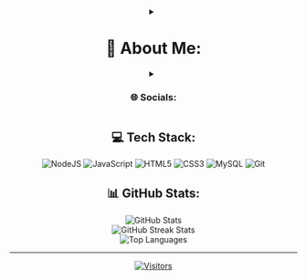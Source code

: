 <div align="center">
  <details close align="center">
 <summary>
<h1>💫 About Me:</h1>
</summary>
  <p>
    🔭 I’m currently working on <strong>Small and big projects</strong><br>
    👯 I’m looking to collaborate on <strong>More projects and help others</strong><br>
    👨‍💻 All of my projects are available at <strong><a href="https://github.com/uchihaitachi5099?tab=repositories">GitHub</a></strong><br>
    📫 How to reach me: Discord: uchihaitachi5099
  </p>
</div>
  </details>
<details close align="center">
   <summary><h3>🌐 Socials:</h3></summary>
  <a href="https://discord.gg/7pQskbnqeG">
    <img src="https://img.shields.io/badge/Discord-%237289DA.svg?logo=discord&logoColor=white&style=for-the-badge&color=2C2C2C" alt="Discord">
  </a>
  <a href="https://instagram.com/uchiha_itachi_5099">
    <img src="https://img.shields.io/badge/Instagram-%23E4405F.svg?logo=Instagram&logoColor=white&style=for-the-badge&color=2C2C2C" alt="Instagram">
  </a>
</details>
<div align="center">
  <h2>💻 Tech Stack:</h2>
  <img src="https://img.shields.io/badge/node.js-6DA55F?style=for-the-badge&logo=node.js&logoColor=white&color=2C2C2C" alt="NodeJS">
  <img src="https://img.shields.io/badge/javascript-%23323330.svg?style=for-the-badge&logo=javascript&logoColor=%23F7DF1E&color=2C2C2C" alt="JavaScript">
  <img src="https://img.shields.io/badge/html5-%23E34F26.svg?style=for-the-badge&logo=html5&logoColor=white&color=2C2C2C" alt="HTML5">
  <img src="https://img.shields.io/badge/css3-%231572B6.svg?style=for-the-badge&logo=css3&logoColor=white&color=2C2C2C" alt="CSS3">
  <img src="https://img.shields.io/badge/mysql-4479A1.svg?style=for-the-badge&logo=mysql&logoColor=white&color=2C2C2C" alt="MySQL">
  <img src="https://img.shields.io/badge/git-%23F05033.svg?style=for-the-badge&logo=git&logoColor=white&color=2C2C2C" alt="Git">
</div>

<div align="center">
  <h2>📊 GitHub Stats:</h2>
  <img src="https://github-readme-stats.vercel.app/api?username=uchihaitachi5099&theme=vue-dark&hide_border=true&include_all_commits=true&count_private=true" alt="GitHub Stats"><br/>
  <img src="https://github-readme-streak-stats.herokuapp.com/?user=uchihaitachi5099&theme=vue-dark&hide_border=true" alt="GitHub Streak Stats"><br/>
  <img src="https://github-readme-stats.vercel.app/api/top-langs/?username=uchihaitachi5099&theme=vue-dark&hide_border=true&layout=compact&langs_count=8" alt="Top Languages">
</div>

<hr>

<div align="center">
  <a href="https://visitcount.itsvg.in/api?id=uchihaitachi5099&icon=0&color=12">
    <img src="https://visitcount.itsvg.in/api?id=uchihaitachi5099&icon=0&color=12" alt="Visitors">
  </a>
</div>

<!-- Proudly created with GPRM ( https://gprm.itsvg.in ) -->
